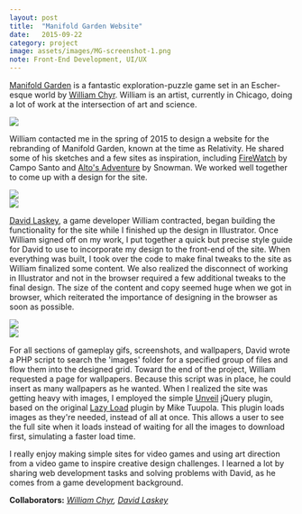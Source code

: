 ```yaml
---
layout: post
title:  "Manifold Garden Website"
date:   2015-09-22
category: project
image: assets/images/MG-screenshot-1.png
note: Front-End Development, UI/UX
---
```


[Manifold Garden](http://manifold.garden) is a fantastic exploration-puzzle game set in an Escher-esque world  by [William Chyr](http://williamchyr.com). William is an artist, currently in Chicago, doing a lot of work at the intersection of art and science. 

<img src="{{ site.baseurl }}/assets/images/MG-screenshot-1.png" class="img-responsive">

William contacted me in the spring of 2015 to design a website for the rebranding of Manifold Garden, known at the time as Relativity. He shared some of his sketches and a few sites as inspiration, including [FireWatch](http://firewatchgame.com) by Campo Santo and [Alto's Adventure](http://altosadventure.com) by Snowman. We worked well together to come up with a design for the site.

<div class="row">
<div class="col-sm-6 col-md-6 col-lg-6">
<img src="{{ site.baseurl }}/assets/images/MG-Layout-1.jpg" class="img-responsive">
</div>

<div class="col-sm-6 col-md-6 col-lg-6">
<img src="{{ site.baseurl }}/assets/images/MG-Layout-2.jpg" class="img-responsive">
</div>
</div>

[David Laskey](http://twitter.com/david_laskey), a game developer William contracted, began building the functionality for the site while I finished up the design in Illustrator. Once William signed off on my work, I put together a quick but precise style guide for David to use to incorporate my design to the front-end of the site. When everything was built, I took over the code to make final tweaks to the site as William finalized some content. We also realized the disconnect of working in Illustrator and not in the browser required a few additional tweaks to the final design. The size of the content and copy seemed huge when we got in browser, which reiterated the importance of designing in the browser as soon as possible. 

<div class="row">
<div class="col-sm-6 col-md-6 col-lg-6">
<img src="{{ site.baseurl }}/assets/images/MG-Layout-3.jpg" class="img-responsive">
</div>

<div class="col-sm-6 col-md-6 col-lg-6">
<img src="{{ site.baseurl }}/assets/images/MG-Layout-4.jpg" class="img-responsive">
</div>
</div>

For all sections of gameplay gifs, screenshots, and wallpapers, David wrote a PHP script to search the 'images' folder for a specified group of files and flow them into the designed grid. Toward the end of the project, William requested a page for wallpapers. Because this script was in place, he could insert as many wallpapers as he wanted. When I realized the site was getting heavy with images, I employed the simple [Unveil](http://luis-almeida.github.io/unveil/) jQuery plugin, based on the original [Lazy Load](http://www.appelsiini.net/projects/lazyload) plugin by Mike Tuupola. This plugin loads images as they're needed, instead of all at once. This allows a user to see the full site when it loads instead of waiting for all the images to download first, simulating a faster load time. 

I really enjoy making simple sites for video games and using art direction from a video game to inspire creative design challenges. I learned a lot by sharing web development tasks and solving problems with David, as he comes from a game development background.

**Collaborators:** *[William Chyr](http://williamchyr.com), [David Laskey](http://twitter.com/david_laskey)*